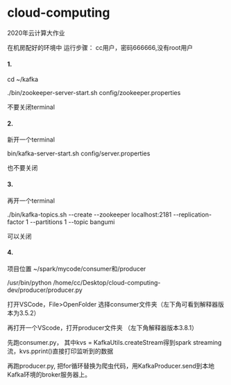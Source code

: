 # cloud-computing
2020年云计算大作业

在机房配好的环境中 运行步骤：
cc用户，密码666666,没有root用户

#### 1.

cd ~/kafka

./bin/zookeeper-server-start.sh config/zookeeper.properties

不要关闭terminal

#### 2.

新开一个terminal

bin/kafka-server-start.sh config/server.properties

也不要关闭

#### 3.

再开一个terminal

./bin/kafka-topics.sh --create --zookeeper localhost:2181 --replication-factor 1 --partitions 1 --topic bangumi

可以关闭

#### 4.

项目位置 ~/spark/mycode/consumer和/producer

/usr/bin/python /home/cc/Desktop/cloud-computing-dev/producer/producer.py


打开VSCode，File>OpenFolder 选择consumer文件夹（左下角可看到解释器版本为3.5.2）

再打开一个VScode，打开producer文件夹 （左下角解释器版本3.8.1）

先跑consumer.py，
其中kvs = KafkaUtils.createStream得到spark streaming流，kvs.pprint()直接打印监听到的数据

再跑producer.py,
把for循环替换为爬虫代码，用KafkaProducer.send到本地Kafka环境的broker服务器上。

